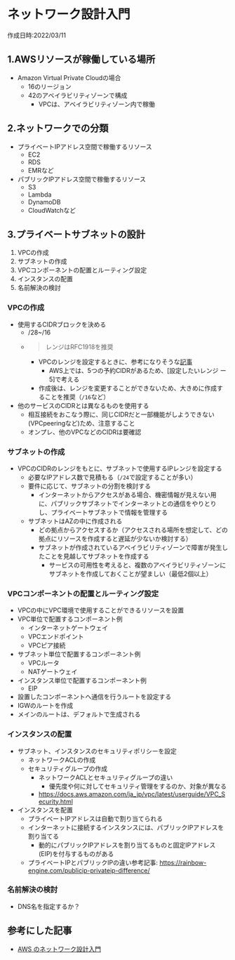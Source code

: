 # ネットワーク設計入門
作成日時:2022/03/11

## 1.AWSリソースが稼働している場所
* Amazon Virtual Private Cloudの場合
  * 16のリージョン
  * 42のアベイラビリティゾーンで構成
    * VPCは、アベイラビリティゾーン内で稼働

## 2.ネットワークでの分類
* プライベートIPアドレス空間で稼働するリソース
  * EC2
  * RDS
  * EMRなど
* パブリックIPアドレス空間で稼働するリソース
  * S3
  * Lambda
  * DynamoDB
  * CloudWatchなど

## 3.プライベートサブネットの設計
1. VPCの作成
2. サブネットの作成
3. VPCコンポーネントの配置とルーティング設定
4. インスタンスの配置
5. 名前解決の検討

### VPCの作成
- 使用するCIDRブロックを決める
  - /28~/16
  - > レンジはRFC1918を推奨
    - VPCのレンジを設定するときに、参考になりそうな[記事](https://dev.classmethod.jp/articles/amazon-vpc-5-tips/)
      - AWS上では、5つの予約CIDRがあるため、[設定したいレンジ ー 5]で考える
    - 作成後は、レンジを変更することができないため、大きめに作成することを推奨（`/16`など）
- 他のサービスのCIDRとは異なるものを使用する
  - 相互接続をおこなう際に、同じCIDRだと一部機能がしようできない(VPCpeeringなど)ため、注意すること
  - オンプレ、他のVPCなどのCIDRは要確認

### サブネットの作成
- VPCのCIDRのレンジをもとに、サブネットで使用するIPレンジを設定する
  - 必要なIPアドレス数で見積もる（`/24`で設定することが多い）
  - 要件に応じて、サブネットの分割を検討する
    - インターネットからアクセスがある場合、機密情報が見えない用に、パブリックサブネットでインターネットとの通信をやりとりし、プライベートサブネットで情報を管理する
  - サブネットはAZの中に作成される
    - どの拠点からアクセスするか（アクセスされる場所を想定して、どの拠点にリソースを作成すると遅延が少ないか検討する）
    - サブネットが作成されているアベイラビリティゾーンで障害が発生したことを見越してサブネットを作成する
      - サービスの可用性を考えると、複数のアベイラビリティゾーンにサブネットを作成しておくことが望ましい（最低2個以上）

### VPCコンポーネントの配置とルーティング設定
- VPCの中にVPC環境で使用することができるリソースを設置
 - VPC単位で配置するコンポーネント例
   - インターネットゲートウェイ
   - VPCエンドポイント
   - VPCピア接続
 - サブネット単位で配置するコンポーネント例
   - VPCルータ
   - NATゲートウェイ
 - インスタンス単位で配置するコンポーネント例
   - EIP
- 設置したコンポーネントへ通信を行うルートを設定する
 - IGWのルートを作成
 - メインのルートは、デフォルトで生成される

### インスタンスの配置
- サブネット、インスタンスのセキュリティポリシーを設定
  - ネットワークACLの作成
  - セキュリティグループの作成
    - ネットワークACLとセキュリティグループの違い
      - 優先度や何に対してセキュリティ管理をするのか、対象が異なる
    - https://docs.aws.amazon.com/ja_jp/vpc/latest/userguide/VPC_Security.html
- インスタンスを配置
  - プライベートIPアドレスは自動で割り当てられる
  - インターネットに接続するインスタンスには、パブリックIPアドレスを割り当てる
    - 動的にパブリックIPアドレスを割り当てるものと固定IPアドレス(EIP)を付与するものがある
  - プライベートIPとパブリックIPの違い参考記事: https://rainbow-engine.com/publicip-privateip-difference/

### 名前解決の検討
- DNS名を指定するか？

## 参考にした記事
- [AWS のネットワーク設計入門](https://d1.awsstatic.com/events/jp/2017/summit/slide/D2T3-5.pdf)
